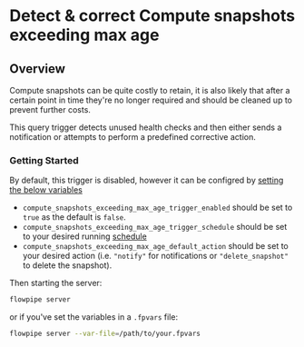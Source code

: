# Detect & correct Compute snapshots exceeding max age

## Overview

Compute snapshots can be quite costly to retain, it is also likely that after a certain point in time they're no longer required and should be cleaned up to prevent further costs.

This query trigger detects unused health checks and then either sends a notification or attempts to perform a predefined corrective action.

### Getting Started

By default, this trigger is disabled, however it can be configred by [setting the below variables](https://flowpipe.io/docs/build/mod-variables#passing-input-variables)
- `compute_snapshots_exceeding_max_age_trigger_enabled` should be set to `true` as the default is `false`.
- `compute_snapshots_exceeding_max_age_trigger_schedule` should be set to your desired running [schedule](https://flowpipe.io/docs/flowpipe-hcl/trigger/schedule#more-examples)
- `compute_snapshots_exceeding_max_age_default_action` should be set to your desired action (i.e. `"notify"` for notifications or `"delete_snapshot"` to delete the snapshot).

Then starting the server:
```sh
flowpipe server
```

or if you've set the variables in a `.fpvars` file:
```sh
flowpipe server --var-file=/path/to/your.fpvars
```